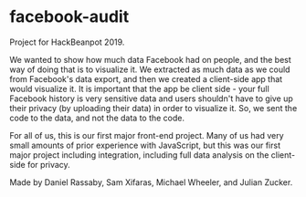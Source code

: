 # facebook-audit
Project for HackBeanpot 2019.

We wanted to show how much data Facebook had on people, and the best way of doing that is to visualize it. We extracted as much data as we could from Facebook's data export, and then we created a client-side app that would visualize it. It is important that the app be client side - your full Facebook history is very sensitive data and users shouldn't have to give up their privacy (by uploading their data) in order to visualize it. So, we sent the code to the data, and not the data to the code. 

For all of us, this is our first major front-end project. Many of us had very small amounts of prior experience with JavaScript, but this was our first major project including integration, including full data analysis on the client-side for privacy. 

Made by Daniel Rassaby, Sam Xifaras, Michael Wheeler, and Julian Zucker.
